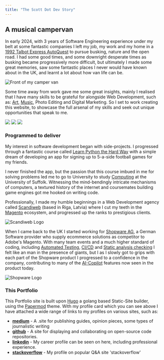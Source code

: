 ```yaml
---
title: "The Scott Dot Dev Story"
---
```

## A musical campervan

In early 2024, with 3 years of Software Engineering experience under my belt at some fantastic companies I left my job, my work and my home in a [1992 Talbot Express AutoQuest](https://classiccars.fandom.com/wiki/Talbot_Express) to pursue busking, nature and the open road. I had some good times, and some downright desperate times as busking became progressively more difficult, but ultimately I made some great memories, saw some fantastic places I never would have known about in the UK, and learnt a lot about how van life can be.

![Front of my camper van ](/images/posts/this-portfolio/Bert_front.jpeg)

Some time away from work gave me some great insights, mainly I realised that I have many skills to be grateful for alongside Web Development, such as: [Art](https://www.behance.net/scottrobertanderson), [Music](https://soundcloud.com/jerryrigg), Photo Editing and Digital Marketing. So I set to work creating this website, to showcase the full arsenal of my skills and seek out unique opportunities that speak to me.

<div class="photo-grid">
    <img class="photo-item" src="/images/posts/this-portfolio/the_grand_1.JPG"/>
    <img class="photo-item" src="/images/posts/this-portfolio/York_stained_glass.png"/>
    <img class="photo-item" src="/images/posts/this-portfolio/York_station.JPG"/>
</div>

### Programmed to deliver

My interest in software development began with side-projects. I progressed through a fantastic course called [Learn Python the Hard Way](https://learnpythonthehardway.org/) with a simple dream of developing an app for signing up to 5-a-side football games for my friends.

I never finished the app, but the passion that this course imbued in me for solving problems led me to go to University to study [Computing](https://www.uos.ac.uk/study/bsc-computing/) at the University of Suffolk. Witnessing the mind-bendingly intricate mechanisms of computers, a textured history of the internet and coursemates building game engines got me hooked on writing code.

Professionally, I made my humble beginnings in a Web Development agency called [Scandiweb](https://www.google.com/url?sa=t&source=web&rct=j&opi=89978449&url=https://scandiweb.com/&ved=2ahUKEwiI4LOPkf-IAxVtTkEAHTWvCx4QFnoECAsQAQ&usg=AOvVaw2YUytAt0QUX6YCLCa2F68w) (based in Riga, Latvia) where I cut my teeth in the [Magento](https://www.google.com/url?sa=t&source=web&rct=j&opi=89978449&url=https://business.adobe.com/products/magento/magento-commerce.html&ved=2ahUKEwjb-c2lkf-IAxWBVUEAHfRNE1UQFnoECAkQAQ&usg=AOvVaw0miRCgzU3-zaieOkp_MXZh) ecosystem, and progressed up the ranks to prestigious clients.

![Scandiweb Logo](/images/posts/this-portfolio/scandiweb.png)

When I came back to the UK I started working for [Shopware AG](https://www.shopware.com/en/), a German Software provider who supply ecommerce solutions as competitor to Adobe's Magento. With many team events and a much higher standard of coding, including [Automated Testing](https://www.atlassian.com/continuous-delivery/software-testing/automated-testing), [CI/CD](https://about.gitlab.com/topics/ci-cd/) and [Static analysis checking](https://phpstan.org/) I felt like an man in the presence of giants, but I as I slowly got to grips with each part of the Shopware product I progressed to a confidence in the company, contributing to many of the [AI-Copilot](https://docs.shopware.com/en/shopware-6-en/features/shopware-rise/ai-copilot) features now seen in the product today.

![Shopware Logo](/images/Shopware_Logo_2016.png)

### This Portfolio 
This Portfolio site is built upon [Hugo](https://gohugo.io/) a golang based Static-Site builder, using the [Papermod](https://github.com/adityatelange/hugo-PaperMod) theme. With my profile card which you can see above I have attached a wide range of links to my profiles on various sites, such as:

 - **[medium](https://medium.com/)** - A .site for publishing guides, opinion pieces, some types of journalistic writing
 - **[github](https://github.com/scotta38)** - A site for displaying and collaborating on open-source code repositories.
 - **[linkedin](https://www.linkedin.com/in/scott-anderson-09014173/)** - My career profile can be seen on here, including professional experience.
 - **[stackoverflow](https://stackoverflow.com/users/8814328/scott-anderson)** - My profile on popular Q&A site 'stackoverflow' 